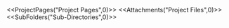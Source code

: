 <!-- --- 
title: plots 
-->

<<ProjectPages("Project Pages",0)>> 
<<Attachments("Project Files",0)>> 
<<SubFolders("Sub-Directories",0)>>
